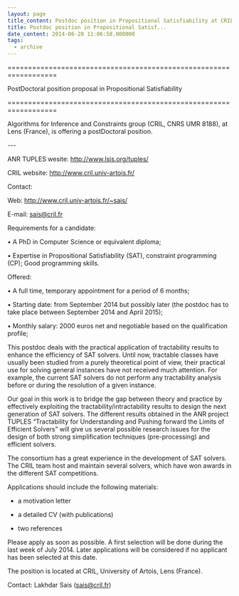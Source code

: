 ```yaml
---
layout: page
title_content: Postdoc position in Propositional Satisfiability at CRIL University of Artois, Lens (France)
title: Postdoc position in Propositional Satisf...
date_content: 2014-06-20 11:06:58.000000
tags:
  - archive
---
```

==================================================================



PostDoctoral position proposal in Propositional Satisfiability



==================================================================



Algorithms for Inference and Constraints group (CRIL, CNRS UMR 8188), at Lens
(France), is offering a postDoctoral position.



\---



ANR TUPLES wesite: <http://www.lsis.org/tuples/>



CRIL website: <http://www.cril.univ-artois.fr/>





Contact:



Web: <http://www.cril.univ-artois.fr/~sais/>



E-mail: [sais@cril.fr](mailto:sais@cril.fr)





Requirements for a candidate:



• A PhD in Computer Science or equivalent diploma;



• Expertise in Propositional Satisfiability (SAT), constraint programming
(CP); Good programming skills.





Offered:



• A full time, temporary appointment for a period of 6 months;



• Starting date: from September 2014 but possibly later (the postdoc has to
take place between September 2014 and April 2015);



• Monthly salary: 2000 euros net and negotiable based on the qualification
profile;





This postdoc deals with the practical application of tractability results to
enhance the efficiency of SAT solvers. Until now, tractable classes have
usually been studied from a purely theoretical point of view, their practical
use for solving general instances have not received much attention. For
example, the current SAT solvers do not perform any tractability analysis
before or during the resolution of a given instance.





Our goal in this work is to bridge the gap between theory and practice by
effectively exploiting the tractability/intractability results to design the
next generation of SAT solvers. The different results obtained in the ANR
project TUPLES “Tractability for Understanding and Pushing forward the Limits
of Efficient Solvers” will give us several possible research issues for the
design of both strong simplification techniques (pre-processing) and efficient
solvers.



The consortium has a great experience in the development of SAT solvers. The
CRIL team host and maintain several solvers, which have won awards in the
different SAT competitions.





Applications should include the following materials:



- a motivation letter



- a detailed CV (with publications)



- two references





Please apply as soon as possible. A first selection will be done during the
last week of July 2014. Later applications will be considered if no applicant
has been selected at this date.





The position is located at CRIL, University of Artois, Lens (France).





Contact: Lakhdar Sais ([sais@cril.fr](mailto:sais@cril.fr))

